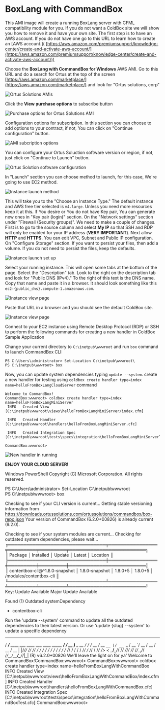 # BoxLang with CommandBox

This AMI image will create a running BoxLang server with CFML compatibility module for you. If you do not want a ColdBox site we will show you how to remove it and have your own site. The first step is to have an AWS account. If you do not have one go to this URL to learn how to create an \[AWS account.]\( [https://aws.amazon.com/premiumsupport/knowledge-center/create-and-activate-aws-account/](https://aws.amazon.com/premiumsupport/knowledge-center/create-and-activate-aws-account/))

Choose the **BoxLang with CommandBox for Windows** AWS AMI. Go to this URL and do a search for Ortus at the top of the screen [https://aws.amazon.com/marketplace/](https://aws.amazon.com/marketplace/) and look for "Ortus solutions, corp"

![Ortus Solutions AMIs](../../../.gitbook/assets/aws/boxlang-with-commandbox-windows/marketplace-overview.png)

Click the **View purchase options** to subscribe button

![Purchase options for Ortus Solutions AMI](../../../.gitbook/assets/aws/boxlang-with-commandbox-windows/purchase-options.png)

Configuration options for subscription. In this section you can choose to add options to your contract, if not, You can click on "Continue configuration" button.

![AMI subcription options](../../../.gitbook/assets/aws/boxlang-with-commandbox-windows/configuration-options.png)

You can configure your Ortus Soluction software version or region, if not, just click on "Continue to Launch" button.

![Ortus Solution software configuration](../../../.gitbook/assets/aws/boxlang-with-commandbox-windows/software-configurations.png)

In "Launch" section you can choose method to launch, for this case, We're going to use EC2 method.

![Instance launch method](../../../.gitbook/assets/aws/boxlang-with-commandbox-windows/launch-options.png)

This will take you to the "Choose an Instance Type." The default instance and AWS free tier selected is `m4.large`. Unless you need more resources keep it at this.
If You desire or You do not have Key pair, You can generate new ones in "Key pair (login)" section.
On the "Network settings" section under "Firewall (Security groups)". We need to make a couple of changes. First is to go to the source column and select **My IP** so that SSH and RDP will only be enabled for your IP address (**VERY IMPORTANT**). Next allow **HTTP** and **HTTPS**. You can edit VPC, Subnet and Public IP configuration.
On "Configure Storage" section. If you want to persist your files, then add a volume. If you do not need to persist the files, keep the defaults.

![Instance launch set up](../../../.gitbook/assets/aws/boxlang-with-commandbox-windows/ec2-options.png)

Select your running instance. This will open some tabs at the bottom of the page. Select the "Description" tab. Look to the right on the description tab and look for "Public DNS (IPv4)." To the right of this text is the DNS name. Copy that name and paste it in a browser. It should look something like this `ec2-{public_dns}.compute-1.amazonaws.com`.

![Instance view page](../../../.gitbook/assets/aws/boxlang-with-commandbox-windows/ec2-overview.png)

Paste that URL in a browser and you should see the default ColdBox site.

![Instance view page](../../../.gitbook/assets/aws/boxlang-with-commandbox-windows/site-running.png)

Connect to your EC2 instance using Remote Desktop Protocol (RDP) or SSH to perform the following commands for creating a new handler in ColdBox Sample Application

Change your current directory to `C:\inetpub\wwwroot` and run `box` command to launch CommandBox CLI

```shell
PS C:\Users\administrator> Set-Location C:\inetpub\wwwroot\
PS C:\inetpub\wwwroot> box
```

Now, you can update system dependencies typing `update --system`. create a new handler for testing using `coldbox create handler type=index name=helloFromBoxLangCloudServer` command

```shell
Welcome to CommandBox! 
CommandBox:wwwroot> coldbox create handler type=index name=helloFromBoxLangMiniServer 
 INFO   Created View [C:\inetpub\wwwroot\views\helloFromBoxLangMiniServer/index.cfm] 

 INFO   Created Handler [C:\inetpub\wwwroot\handlers\helloFromBoxLangMiniServer.cfc]

 INFO   Created Integration Spec [C:\inetpub\wwwroot\tests\specs\integration\helloFromBoxLangMiniServerTest.cfc] 

CommandBox:wwwroot>
```

![New handler in running](../../../.gitbook/assets/aws/boxlang-with-commandbox-windows/new-handler.png)

**ENJOY YOUR CLOUD SERVER!**






















Windows PowerShell
Copyright (C) Microsoft Corporation. All rights reserved.

PS C:\Users\administrator> Set-Location C:\inetpub\wwwroot\
PS C:\inetpub\wwwroot> box

Checking to see if your CLI version is current... 
Getting stable versioning information from https://downloads.ortussolutions.com/ortussolutions/commandbox/box-repo.json 
Your version of CommandBox (6.2.0+00826) is already current (6.2.0). 

Checking to see if your system modules are current... 
Checking for outdated system dependencies, please wait...
╔════════════════════════════════╤════════════════╤═════════╤═════════╤═════════════════════════╗  
║ Package                        │ Installed      │ Update  │ Latest  │ Location                ║  
╠════════════════════════════════╪════════════════╪═════════╪═════════╪═════════════════════════╣  
║ contentbox-cli@^1.8.0-snapshot │ 1.8.0-snapshot │ 1.8.0+5 │ 1.8.0+5 │ /modules/contentbox-cli ║  
╚════════════════════════════════╧════════════════╧═════════╧═════════╧═════════════════════════╝  
Key: Update Available   Major Update Available


Found (1) Outdated  systemDependency 
* contentbox-cli

Run the 'update --system' command to update all the outdated dependencies to their latest version. 
Or use 'update {slug} --system' to update a specific dependency

   ______                                          ______
  / ____/___  ____ ___  ____ ___  ____ _____  ____/ / __ )____  _  __
 / /   / __ \/ __ `__ \/ __ `__ \/ __ `/ __ \/ __  / __  / __ \| |/_// /___/ /_/ / / / / / / / / / / / /_/ / / / / /_/ / /_/ / /_/ />  <
\____/\____/_/ /_/ /_/_/ /_/ /_/\__,_/_/ /_/\__,_/_____/\____/_/|_| (R)  v6.2.0+00826 
                                             We'll leave the light on for ya'
Welcome to CommandBox!CommandBox:wwwroot> 
CommandBox:wwwroot> coldbox create handler type=index name=helloFromBoxLangWithCommandBox  INFO   Created View [C:\inetpub\wwwroot\views\helloFromBoxLangWithCommandBox/index.cfm] 
 INFO   Created Handler [C:\inetpub\wwwroot\handlers\helloFromBoxLangWithCommandBox.cfc]
 INFO   Created Integration Spec [C:\inetpub\wwwroot\tests\specs\integration\helloFromBoxLangWithCommandBoxTest.cfc] 
CommandBox:wwwroot> 
